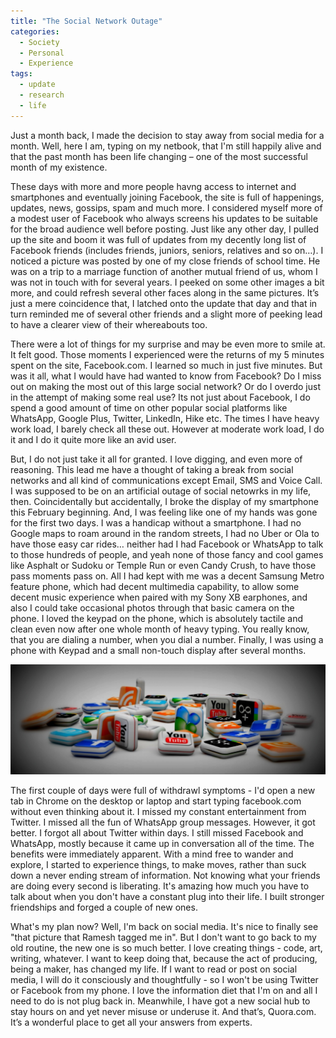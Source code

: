 ```yaml
---
title: "The Social Network Outage"
categories:
  - Society
  - Personal
  - Experience
tags:
  - update
  - research
  - life
---
```

Just a month back, I made the decision to stay away from social media for a month. Well, here I am, typing on my netbook, that I'm still happily alive and that the past month has been life changing – one of the most successful month of my existence.

These days with more and more people havng access to internet and smartphones and eventually joining Facebook, the site is full of happenings, updates, news, gossips, spam and much more. I considered myself more of a modest user of Facebook who always screens his updates to be suitable for the broad audience well before posting. Just like any other day, I pulled up the site and boom it was full of updates from my decently long list of Facebook friends (includes friends, juniors, seniors, relatives and so on…). I noticed a picture was posted by one of my close friends of school time. He was on a trip to a marriage function of another mutual friend of us, whom I was not in touch with for several years. I peeked on some other images a bit more, and could refresh several other faces along in the same pictures. It’s just a mere coincidence that, I latched onto the update that day and that in turn reminded me of several other friends and a slight more of peeking lead to have a clearer view of their whereabouts too. 

There were a lot of things for my surprise and may be even more to smile at. It felt good. Those moments I experienced were the returns of my 5 minutes spent on the site, Facebook.com. I learned so much in just five minutes. But was it all, what I would have had wanted to know from Facebook? Do I miss out on making the most out of this large social network? Or do I overdo just in the attempt of making some real use? Its not just about Facebook, I do spend a good amount of time on other popular social platforms like WhatsApp, Google Plus, Twitter, LinkedIn, Hike etc. The times I have heavy work load, I barely check all these out. However at moderate work load, I do it and I do it quite more like an avid user.

But, I do not just take it all for granted. I love digging, and even more of reasoning. This lead me have a thought of taking a break from social networks and all kind of communications except Email, SMS and Voice Call. I was supposed to be on an artificial outage of social netowrks in my life, then. Coincidentally but accidentally, I broke the display of my smartphone this February beginning. And, I was feeling like one of my hands was gone for the first two days. I was a handicap without a smartphone. I had no Google maps to roam around in the random streets, I had no Uber or Ola to have those easy car rides… neither had I had Facebook or WhatsApp to talk to those hundreds of people, and yeah none of those fancy and cool games like Asphalt or Sudoku or Temple Run or even Candy Crush, to have those pass moments pass on. All I had kept with me was a decent Samsung Metro feature phone, which had decent multimedia capability, to allow some decent music experience when paired with my Sony XB earphones, and also I could take occasional photos through that basic camera on the phone. I loved the keypad on the phone, which is absolutely tactile and clean even now after one whole month of heavy typing. You really know, that you are dialing a number, when you dial a number. Finally, I was using a phone with Keypad and a small non-touch display after several months.

<img class="img-responsive" src="/images/posts/social/social-network.jpg" alt="">

The first couple of days were full of withdrawl symptoms - I'd open a new tab in Chrome on the desktop or laptop and start typing facebook.com without even thinking about it. I missed my constant entertainment from Twitter. I missed all the fun of WhatsApp group messages. However, it got better. I forgot all about Twitter within days. I still missed Facebook and WhatsApp, mostly because it came up in conversation all of the time. The benefits were immediately apparent. With a mind free to wander and explore, I started to experience things, to make moves, rather than suck down a never ending stream of information. Not knowing what your friends are doing every second is liberating. It's amazing how much you have to talk about when you don't have a constant plug into their life. I built stronger friendships and forged a couple of new ones.

What's my plan now? Well, I'm back on social media. It's nice to finally see "that picture that Ramesh tagged me in". But I don't want to go back to my old routine, the new one is so much better. I love creating things - code, art, writing, whatever. I want to keep doing that, because the act of producing, being a maker, has changed my life. If I want to read or post on social media, I will do it consciously and thoughtfully - so I won't be using Twitter or Facebook from my phone. I love the information diet that I'm on and all I need to do is not plug back in. Meanwhile, I have got a new social hub to stay hours on and yet never misuse or underuse it. And that’s, Quora.com. It’s a wonderful place to get all your answers from experts.
